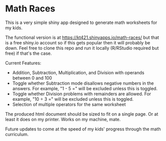 # Math Races

This is a very simple shiny app designed to generate math worksheets for my kids.

The functional version is at https://kt421.shinyapps.io/math-races/ but that is a
free shiny.io account so if this gets popular then it will probably be down. Feel
free to clone this repo and run it locally (R/RStudio required but free) if that's 
the case.


Current Features:
- Addition, Subtraction, Multiplication, and Division with operands between 0 and 100
- Toggle whether Subtraction mode disallows negative numbers in the answers. For example, "1 - 5 =" will be excluded unless this is toggled. 
- Toggle whether Division problems with remainders are allowed. For example, "10 ÷ 3 =" will be excluded unless this is toggled.
- Selection of multiple operators for the same worksheet

The produced html document should be sized to fit on a single page. Or at least it does
on my printer. Works on my machine, mate.

Future updates to come at the speed of my kids' progress through the math curriculum. 

